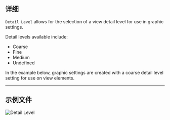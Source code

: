 ## 详细
`Detail Level` allows for the selection of a view detail level for use in graphic settings.

Detail levels available include:
- Coarse
- Fine
- Medium
- Undefined

In the example below, graphic settings are created with a coarse detail level setting for use on view elements.
___
## 示例文件

![Detail Level](./DSRevitNodesUI.DetailLevel_img.jpg)
